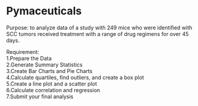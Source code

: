 # Pymaceuticals 
Purpose: to analyze data of a study with 249 mice who were identified with SCC tumors received treatment with a range of drug regimens for over 45 days. <br>

Requirement: <br>
1.Prepare the Data <br>
2.Generate Summary Statistics <br>
3.Create Bar Charts and Pie Charts <br>
4.Calculate quartiles, find outliers, and create a box plot<br>
5.Create a line plot and a scatter plot <br>
6.Calculate correlation and regression <br>
7.Submit your final analysis <br>



